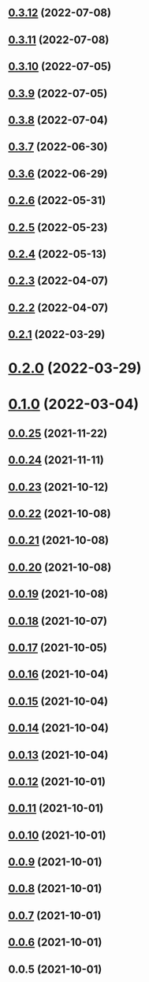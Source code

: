 ## [0.3.12](https://github.com/macramejs/macrame/compare/v0.3.11...v0.3.12) (2022-07-08)



## [0.3.11](https://github.com/macramejs/macrame/compare/v0.3.10...v0.3.11) (2022-07-08)



## [0.3.10](https://github.com/macramejs/macrame/compare/v0.3.9...v0.3.10) (2022-07-05)



## [0.3.9](https://github.com/macramejs/macrame/compare/v0.3.8...v0.3.9) (2022-07-05)



## [0.3.8](https://github.com/macramejs/macrame/compare/v0.3.7...v0.3.8) (2022-07-04)



## [0.3.7](https://github.com/macramejs/macrame/compare/v0.3.6...v0.3.7) (2022-06-30)



## [0.3.6](https://github.com/macramejs/macrame/compare/v0.2.6...v0.3.6) (2022-06-29)



## [0.2.6](https://github.com/macramejs/macrame/compare/v0.2.5...v0.2.6) (2022-05-31)



## [0.2.5](https://github.com/macramejs/macrame/compare/v0.2.4...v0.2.5) (2022-05-23)



## [0.2.4](https://github.com/macramejs/macrame/compare/v0.2.3...v0.2.4) (2022-05-13)



## [0.2.3](https://github.com/macramejs/macrame/compare/v0.2.2...v0.2.3) (2022-04-07)



## [0.2.2](https://github.com/macramejs/macrame/compare/v0.2.1...v0.2.2) (2022-04-07)



## [0.2.1](https://github.com/macramejs/macrame/compare/v0.2.0...v0.2.1) (2022-03-29)



# [0.2.0](https://github.com/macramejs/macrame/compare/v0.1.0...v0.2.0) (2022-03-29)



# [0.1.0](https://github.com/macramejs/macrame/compare/v0.0.25...v0.1.0) (2022-03-04)



## [0.0.25](https://github.com/macramejs/macrame/compare/v0.0.24...v0.0.25) (2021-11-22)



## [0.0.24](https://github.com/macramejs/macrame/compare/v0.0.23...v0.0.24) (2021-11-11)



## [0.0.23](https://github.com/macramejs/macrame/compare/v0.0.22...v0.0.23) (2021-10-12)



## [0.0.22](https://github.com/macramejs/macrame/compare/v0.0.21...v0.0.22) (2021-10-08)



## [0.0.21](https://github.com/macramejs/macrame/compare/v0.0.20...v0.0.21) (2021-10-08)



## [0.0.20](https://github.com/macramejs/macrame/compare/v0.0.19...v0.0.20) (2021-10-08)



## [0.0.19](https://github.com/macramejs/macrame/compare/v0.0.18...v0.0.19) (2021-10-08)



## [0.0.18](https://github.com/macramejs/macrame/compare/v0.0.17...v0.0.18) (2021-10-07)



## [0.0.17](https://github.com/macramejs/macrame/compare/v0.0.16...v0.0.17) (2021-10-05)



## [0.0.16](https://github.com/macramejs/macrame/compare/v0.0.15...v0.0.16) (2021-10-04)



## [0.0.15](https://github.com/macramejs/macrame/compare/v0.0.14...v0.0.15) (2021-10-04)



## [0.0.14](https://github.com/macramejs/macrame/compare/v0.0.13...v0.0.14) (2021-10-04)



## [0.0.13](https://github.com/macramejs/macrame/compare/v0.0.12...v0.0.13) (2021-10-04)



## [0.0.12](https://github.com/macramejs/macrame/compare/v0.0.11...v0.0.12) (2021-10-01)



## [0.0.11](https://github.com/macramejs/macrame/compare/v0.0.10...v0.0.11) (2021-10-01)



## [0.0.10](https://github.com/macramejs/macrame/compare/v0.0.9...v0.0.10) (2021-10-01)



## [0.0.9](https://github.com/macramejs/macrame/compare/v0.0.8...v0.0.9) (2021-10-01)



## [0.0.8](https://github.com/macramejs/macrame/compare/v0.0.7...v0.0.8) (2021-10-01)



## [0.0.7](https://github.com/macramejs/macrame/compare/v0.0.6...v0.0.7) (2021-10-01)



## [0.0.6](https://github.com/macramejs/macrame/compare/v0.0.5...v0.0.6) (2021-10-01)



## 0.0.5 (2021-10-01)



